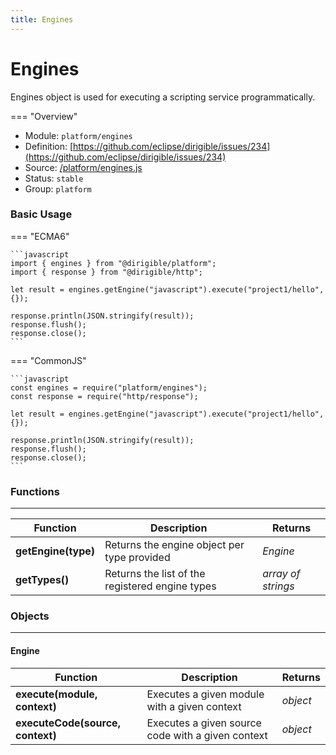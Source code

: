 ```yaml
---
title: Engines
---
```


Engines
===

Engines object is used for executing a scripting service programmatically.

=== "Overview"
- Module: `platform/engines`
- Definition: [https://github.com/eclipse/dirigible/issues/234](https://github.com/eclipse/dirigible/issues/234)
- Source: [/platform/engines.js](https://github.com/eclipse/dirigible/blob/master/components/api-platform/src/main/resources/META-INF/dirigible/platform/engines.js)
- Status: `stable`
- Group: `platform`

### Basic Usage

=== "ECMA6"

    ```javascript
    import { engines } from "@dirigible/platform";
    import { response } from "@dirigible/http";

    let result = engines.getEngine("javascript").execute("project1/hello", {});

    response.println(JSON.stringify(result));
    response.flush();
    response.close();
    ```

=== "CommonJS"

    ```javascript
    const engines = require("platform/engines");
    const response = require("http/response");

    let result = engines.getEngine("javascript").execute("project1/hello", {});

    response.println(JSON.stringify(result));
    response.flush();
    response.close();
    ```


### Functions

---

Function     | Description | Returns
------------ | ----------- | --------
**getEngine(type)**   | Returns the engine object per type provided | *Engine*
**getTypes()**   | Returns the list of the registered engine types | *array of strings*

### Objects

---

#### Engine

Function     | Description | Returns
------------ | ----------- | --------
**execute(module, context)**   | Executes a given module with a given context | *object*
**executeCode(source, context)**   | Executes a given source code with a given context | *object*

